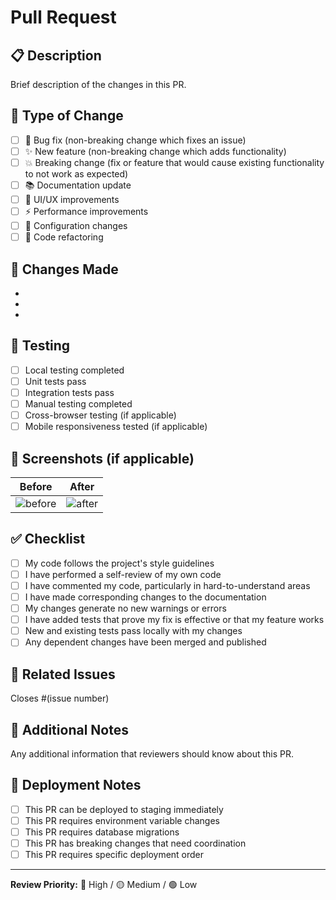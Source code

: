 # Pull Request

## 📋 Description
Brief description of the changes in this PR.

## 🔄 Type of Change
- [ ] 🐛 Bug fix (non-breaking change which fixes an issue)
- [ ] ✨ New feature (non-breaking change which adds functionality)
- [ ] 💥 Breaking change (fix or feature that would cause existing functionality to not work as expected)
- [ ] 📚 Documentation update
- [ ] 🎨 UI/UX improvements
- [ ] ⚡ Performance improvements
- [ ] 🔧 Configuration changes
- [ ] 🧹 Code refactoring

## 🚀 Changes Made
- 
- 
- 

## 🧪 Testing
- [ ] Local testing completed
- [ ] Unit tests pass
- [ ] Integration tests pass
- [ ] Manual testing completed
- [ ] Cross-browser testing (if applicable)
- [ ] Mobile responsiveness tested (if applicable)

## 📸 Screenshots (if applicable)
| Before | After |
|--------|--------|
| ![before](image-url) | ![after](image-url) |

## ✅ Checklist
- [ ] My code follows the project's style guidelines
- [ ] I have performed a self-review of my own code
- [ ] I have commented my code, particularly in hard-to-understand areas
- [ ] I have made corresponding changes to the documentation
- [ ] My changes generate no new warnings or errors
- [ ] I have added tests that prove my fix is effective or that my feature works
- [ ] New and existing tests pass locally with my changes
- [ ] Any dependent changes have been merged and published

## 🔗 Related Issues
Closes #(issue number)

## 📝 Additional Notes
Any additional information that reviewers should know about this PR.

## 🎯 Deployment Notes
- [ ] This PR can be deployed to staging immediately
- [ ] This PR requires environment variable changes
- [ ] This PR requires database migrations
- [ ] This PR has breaking changes that need coordination
- [ ] This PR requires specific deployment order

---

**Review Priority:** 🔴 High / 🟡 Medium / 🟢 Low
